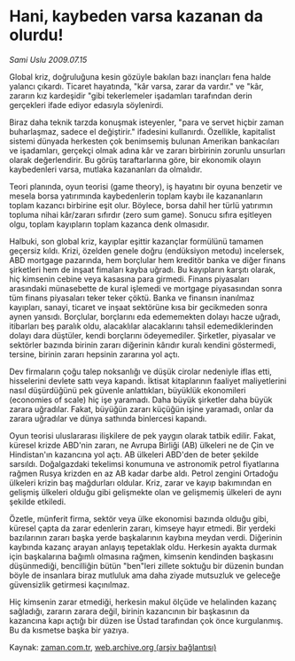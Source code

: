 # Hani, kaybeden varsa kazanan da olurdu!

*Sami Uslu 2009.07.15*

<tr><td class="metin" colspan="2" style="padding-top: 20px; padding-left: 5px; padding-right: 10px;">Global kriz, doğruluğuna kesin gözüyle bakılan bazı inançları fena halde yalancı çıkardı. Ticaret hayatında, "kâr varsa, zarar da vardır." ve "kâr, zararın kız kardeşidir "gibi tekerlemeler işadamları tarafından derin gerçekleri ifade ediyor edasıyla söylenirdi.</td></tr><tr><td class="metin" colspan="2" style="padding-top: 20px; padding-left: 5px; padding-right: 10px;"><p>Biraz daha teknik tarzda konuşmak isteyenler, "para ve servet hiçbir zaman buharlaşmaz, sadece el değiştirir." ifadesini kullanırdı. Özellikle, kapitalist sistemi dünyada herkesten çok benimsemiş bulunan Amerikan bankacıları ve işadamları, gerçekçi olmak adına kâr ve zararı birbirinin zorunlu unsurları olarak değerlendirir. Bu görüş taraftarlarına göre, bir ekonomik olayın kaybedenleri varsa, mutlaka kazananları da olmalıdır.
<p> Teori planında, oyun teorisi (game theory), iş hayatını bir oyuna benzetir ve mesela borsa yatırımında kaybedenlerin toplam kaybı ile kazananların toplam kazancı birbirine eşit olur. Böylece, borsa dahil her türlü yatırımın topluma nihai kâr/zararı sıfırdır (zero sum game). Sonucu sıfıra eşitleyen olgu, toplam kayıpların toplam kazanca denk olmasıdır.
<p> Halbuki, son global kriz, kayıplar eşittir kazançlar formülünü tamamen geçersiz kıldı. Krizi, özelden genele doğru (endüksiyon metodu) incelersek, ABD mortgage pazarında, hem borçlular hem kreditör banka ve diğer finans şirketleri hem de inşaat fimaları kayba uğradı. Bu kayıpların karşıtı olarak, hiç kimsenin cebine veya kasasına para girmedi. Finans piyasaları arasındaki münasebette de kural işlemedi ve mortgage piyasasından sonra tüm finans piyasaları teker teker çöktü. Banka ve finansın inanılmaz kayıpları, sanayi, ticaret ve inşaat sektörüne kısa bir gecikmeden sonra aynen yansıdı. Borçlular, borçlarını eda edememekten dolayı hacze uğradı, itibarları beş paralık oldu, alacaklılar alacaklarını tahsil edemediklerinden dolayı dara düştüler, kendi borçlarını ödeyemediler. Şirketler, piyasalar ve sektörler bazında birinin zararı diğerinin kârıdır kuralı kendini göstermedi, tersine, birinin zararı hepsinin zararına yol açtı.
<p> Dev firmaların çoğu talep noksanlığı ve düşük cirolar nedeniyle iflas etti, hisselerini devlete sattı veya kapandı. İktisat kitaplarının faaliyet maliyetlerini nasıl düşürdüğünü pek güvenle anlattıkları, büyüklük ekonomileri (economies of scale) hiç işe yaramadı. Daha büyük şirketler daha büyük zarara uğradılar. Fakat, büyüğün zararı küçüğün işine yaramadı, onlar da zarara uğradılar ve dünya sathında binlercesi kapandı.
<p> Oyun teorisi uluslararası ilişkilere de pek yaygın olarak tatbik edilir. Fakat, küresel krizde ABD'nin zararı, ne Avrupa Birliği (AB) ülkeleri ne de Çin ve Hindistan'ın kazancına yol açtı. AB ülkeleri ABD'den de beter şekilde sarsıldı. Doğalgazdaki tekelimsi konumuna ve astronomik petrol fiyatlarına rağmen Rusya krizden en az AB kadar darbe aldı. Petrol zengini Ortadoğu ülkeleri krizin baş mağdurları oldular. Kriz, zarar ve kayıp bakımından en gelişmiş ülkeleri olduğu gibi gelişmekte olan ve gelişmemiş ülkeleri de aynı şekilde etkiledi.
<p> Özetle, münferit firma, sektör veya ülke ekonomisi bazında olduğu gibi, küresel çapta da zarar edenlerin zararı, kimseye hayır etmedi. Bir yerdeki bazılarının zararı başka yerde başkalarının kaybına meydan verdi. Diğerinin kaybında kazanç arayan anlayış tepetaklak oldu. Herkesin ayakta durmak için başkalarına bağımlı olmasına rağmen, kimsenin kendinden başkasını düşünmediği, bencilliğin bütün "ben"leri zillete soktuğu bir düzenin bundan böyle de insanlara biraz mutluluk ama daha ziyade mutsuzluk ve geleceğe güvensizlik getirmesi kaçınılmaz.
<p> Hiç kimsenin zarar etmediği, herkesin makul ölçüde ve helalinden kazanç sağladığı, zararın zarara değil, birinin kazancının bir başkasının da kazancına kapı açtığı bir düzen ise Üstad tarafından çok önce kurgulanmış. Bu da kısmetse başka bir yazıya.<br/></p></p></p></p></p></p></p></td></tr>

Kaynak: [zaman.com.tr](http://zaman.com.tr/yazar.do?yazino=869495), [web.archive.org (arşiv bağlantısı)](http://web.archive.org/web/20090716040425/http://www.zaman.com.tr:80/yazar.do?yazino=869495)
